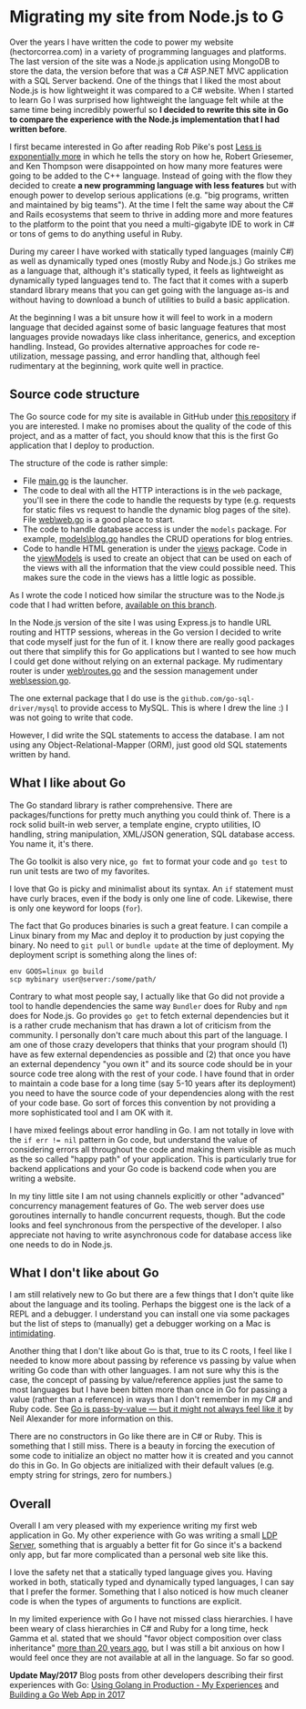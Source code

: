 # Migrating my site from Node.js to G
Over the years I have written the code to power my website (hectorcorrea.com) in a variety of programming languages and platforms. The last version of the site was a Node.js application using MongoDB to store the data, the version before that was a C# ASP.NET MVC application with a SQL Server backend. One of the things that I liked the most about Node.js is how lightweight it was compared to a C# website. When I started to learn Go I was surprised how lightweight the language felt while at the same time being incredibly powerful so **I decided to rewrite this site in Go to compare the experience with the Node.js implementation that I had written before**.

I first became interested in Go after reading Rob Pike's post [Less is exponentially more](https://commandcenter.blogspot.com/2012/06/less-is-exponentially-more.html) in which he tells the story on how he, Robert Griesemer, and Ken Thompson were disappointed on how many more features were going to be added to the C++ language. Instead of going with the flow they decided to create **a new programming language with less features** but with enough power to develop serious applications (e.g. "big programs, written and maintained by big teams"). At the time I felt the same way about the C# and Rails ecosystems that seem to thrive in adding more and more features to the platform to the point that you need a multi-gigabyte IDE to work in C# or tons of gems to do anything useful in Ruby.

During my career I have worked with statically typed languages (mainly C#) as well as dynamically typed ones (mostly Ruby and Node.js.) Go strikes me as a language that, although it's statically typed, it feels as lightweight as dynamically typed languages tend to. The fact that it comes with a superb standard library means that you can get going with the language as-is and without having to download a bunch of utilities to build a basic application.

At the beginning I was a bit unsure how it will feel to work in a modern language that decided against some of basic language features that most languages provide nowadays like class inheritance, generics, and exception handling. Instead, Go provides alternative approaches for code re-utilization, message passing, and error handling that, although feel rudimentary at the beginning, work quite well in practice.


## Source code structure

The Go source code for my site is available in GitHub under [this repository](https://github.com/hectorcorrea/hectorcorrea.com) if you are interested. I make no promises about the quality of the code of this project, and as a matter of fact, you should know that this is the first Go application that I deploy to production.

The structure of the code is rather simple:

* File [main.go](https://github.com/hectorcorrea/hectorcorrea.com/blob/go_version/main.go) is the launcher.
* The code to deal with all the HTTP interactions is in the `web` package, you'll see in there the code to handle the requests by type (e.g. requests for static files vs request to handle the dynamic blog pages of the site). File [web\web.go](https://github.com/hectorcorrea/hectorcorrea.com/blob/go_version/web/web.go) is a good place to start.
* The code to handle database access is under the `models` package. For example, [models\blog.go](https://github.com/hectorcorrea/hectorcorrea.com/blob/go_version/models/blog.go) handles the CRUD operations for blog entries.
* Code to handle HTML generation is under the [views](https://github.com/hectorcorrea/hectorcorrea.com/blob/go_version/views) package. Code in the [viewModels](https://github.com/hectorcorrea/hectorcorrea.com/blob/go_version/viewModels) is used to create an object that can be used on each of the views with all the information that the view could possible need. This makes sure the code in the views has a little logic as possible.

As I wrote the code I noticed how similar the structure was to the Node.js code that I had written before, [available on this branch](https://github.com/hectorcorrea/hectorcorrea.com/tree/byenodejs).

In the Node.js version of the site I was using Express.js to handle URL routing and HTTP sessions, whereas in the Go version I decided to write that code myself just for the fun of it. I know there are really good packages out there that simplify this for Go applications but I wanted to see how much I could get done without relying on an external package. My rudimentary router is under [web\routes.go](https://github.com/hectorcorrea/hectorcorrea.com/blob/go_version/web/routes.go) and the session management under [web\session.go](https://github.com/hectorcorrea/hectorcorrea.com/blob/go_version/web/session.go).

The one external package that I do use is the `github.com/go-sql-driver/mysql` to provide access to MySQL. This is where I drew the line :) I was not going to write that code.

However, I did write the SQL statements to access the database. I am not using any Object-Relational-Mapper (ORM), just good old SQL statements written by hand.


## What I like about Go

The Go standard library is rather comprehensive. There are packages/functions for pretty much anything you could think of. There is a rock solid built-in web server, a template engine, crypto utilities, IO handling, string manipulation, XML/JSON generation, SQL database access. You name it, it's there.

The Go toolkit is also very nice, `go fmt` to format your code and `go test` to run unit tests are two of my favorites.

I love that Go is picky and minimalist about its syntax. An `if` statement must have curly braces, even if the body is only one line of code. Likewise, there is only one keyword for loops (`for`).

The fact that Go produces binaries is such a great feature. I can compile a Linux binary from my Mac and deploy it to production by just copying the binary. No need to `git pull` or `bundle update` at the time of deployment. My deployment script is something along the lines of:

```terminal
env GOOS=linux go build  
scp mybinary user@server:/some/path/
```

Contrary to what most people say, I actually like that Go did not provide a tool to handle dependencies the same way `Bundler`  does for Ruby and `npm` does for Node.js. Go provides `go get` to fetch external dependencies but it is a rather crude mechanism that has drawn a lot of criticism from the community. I personally don't care much about this part of the language. I am one of those crazy developers that thinks that  your program should (1) have as few external dependencies as possible and (2) that once you have an external dependency "you own it" and its source code should be in your source  code tree along with the rest of your code. I have found that in order to maintain a code base for a long time (say 5-10 years after its deployment) you need to have the source code of your dependencies along with the rest of your code base. Go sort of forces this convention by not providing a more sophisticated tool and I am OK with it.

I have mixed feelings about error handling in Go. I am not totally in love with the `if err != nil` pattern in Go code, but understand the value of considering errors all throughout the code and making them visible as much as the so called "happy path" of your application. This is particularly true for backend applications and your Go code is backend code when you are writing a website.

In my tiny little site I am not using channels explicitly or other "advanced" concurrency management features of Go. The web server does use goroutines internally to handle concurrent requests, though. But the code looks and feel synchronous from the perspective of the developer. I also appreciate not having to write asynchronous code for database access like one needs to do in Node.js.


## What I don't like about Go

I am still relatively new to Go but there are a few things that I don't quite like about the language and its tooling. Perhaps the biggest one is the lack of a REPL and a debugger. I understand you can install one via some packages but the list of steps to (manually) get a debugger working on a Mac is [intimidating](https://github.com/derekparker/delve/blob/master/Documentation/installation/osx/install.md).

Another thing that I don't like about Go is that, true to its C roots, I feel like I needed to know more about passing by reference vs passing by value when writing Go code than with other languages. I am not sure why this is the case, the concept of passing by value/reference applies just the same to most languages but I have been bitten more than once in Go for passing a value (rather than a reference) in ways than I don't remember in my C# and Ruby code. See [Go is pass-by-value — but it might not always feel like it](https://neilalexander.dev/2021/08/29/go-pass-by-value.html) by Neil Alexander for more information on this.

There are no constructors in Go like there are in C# or Ruby. This is something that I still miss. There is a beauty in forcing the execution of some code to initialize an object no matter how it is created and you cannot do this in Go. In Go objects are initialized with their default values (e.g. empty string for strings, zero for numbers.)


## Overall

Overall I am very pleased with my experience writing my first web application in Go. My other experience with Go was writing a small [LDP Server](https://github.com/hectorcorrea/ldpserver), something that is arguably a better fit for Go since it's a backend only app, but far more complicated than a personal web site like this.

I love the safety net that a statically typed language gives you. Having worked in both, statically typed and dynamically typed languages, I can say that I prefer the former. Something that I also noticed is how much cleaner code is when the types of arguments to functions are explicit.

In my limited experience with Go I have not missed class hierarchies. I have been weary of class hierarchies in C# and Ruby for a long time, heck Gamma et al. stated that we should "favor object composition over class inheritance" [more than 20 years ago](https://en.wikipedia.org/wiki/Design_Patterns), but I was still a bit anxious on how I would feel once they are not available at all in the language. So far so good.

**Update May/2017** Blog posts from other developers describing their first experiences with Go: [Using Golang in Production - My Experiences](http://blog.tamizhvendan.in/blog/2017/05/01/using-golang-in-production-my-experiences/) and [Building a Go Web App in 2017](https://grisha.org/blog/2017/04/27/simplistic-go-web-app/)
